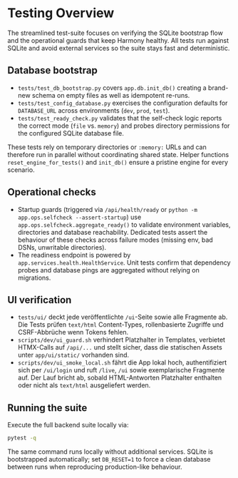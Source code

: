 # Testing Overview

The streamlined test-suite focuses on verifying the SQLite bootstrap flow and the
operational guards that keep Harmony healthy. All tests run against SQLite and
avoid external services so the suite stays fast and deterministic.

## Database bootstrap

- `tests/test_db_bootstrap.py` covers `app.db.init_db()` creating a brand-new
  schema on empty files as well as idempotent re-runs.
- `tests/test_config_database.py` exercises the configuration defaults for
  `DATABASE_URL` across environments (`dev`, `prod`, `test`).
- `tests/test_ready_check.py` validates that the self-check logic reports the
  correct mode (`file` vs. `memory`) and probes directory permissions for the
  configured SQLite database file.

These tests rely on temporary directories or `:memory:` URLs and can therefore
run in parallel without coordinating shared state. Helper functions
`reset_engine_for_tests()` and `init_db()` ensure a pristine engine for every
scenario.

## Operational checks

- Startup guards (triggered via `/api/health/ready` or `python -m app.ops.selfcheck --assert-startup`) use `app.ops.selfcheck.aggregate_ready()` to validate
  environment variables, directories and database reachability. Dedicated tests
  assert the behaviour of these checks across failure modes (missing env, bad
  DSNs, unwritable directories).
- The readiness endpoint is powered by `app.services.health.HealthService`.
  Unit tests confirm that dependency probes and database pings are aggregated
  without relying on migrations.

## UI verification

- `tests/ui/` deckt jede veröffentlichte `/ui`-Seite sowie alle Fragmente ab.
  Die Tests prüfen `text/html` Content-Types, rollenbasierte Zugriffe und
  CSRF-Abbrüche wenn Tokens fehlen.
- `scripts/dev/ui_guard.sh` verhindert Platzhalter in Templates, verbietet
  HTMX-Calls auf `/api/...` und stellt sicher, dass die statischen Assets unter
  `app/ui/static/` vorhanden sind.
- `scripts/dev/ui_smoke_local.sh` fährt die App lokal hoch, authentifiziert sich
  per `/ui/login` und ruft `/live`, `/ui` sowie exemplarische Fragmente auf. Der
  Lauf bricht ab, sobald HTML-Antworten Platzhalter enthalten oder nicht als
  `text/html` ausgeliefert werden.

## Running the suite

Execute the full backend suite locally via:

```bash
pytest -q
```

The same command runs locally without additional services. SQLite is
bootstrapped automatically; set `DB_RESET=1` to force a clean database between
runs when reproducing production-like behaviour.
